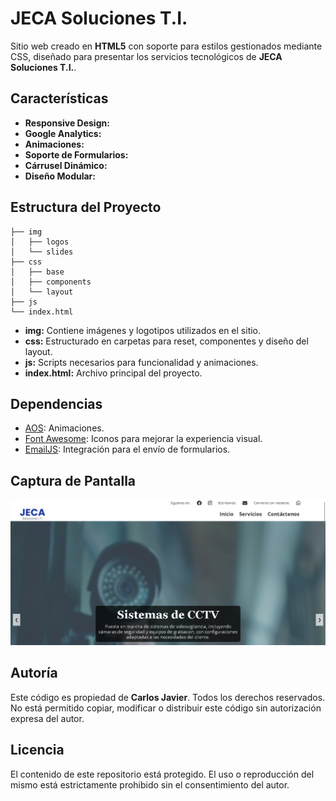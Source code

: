 # JECA Soluciones T.I.

Sitio web creado en **HTML5** con soporte para estilos gestionados mediante CSS, diseñado para presentar los servicios tecnológicos de **JECA Soluciones T.I.**.

## Características

- **Responsive Design:** 
- **Google Analytics:** 
- **Animaciones:** 
- **Soporte de Formularios:** 
- **Cárrusel Dinámico:** 
- **Diseño Modular:** 

## Estructura del Proyecto

```
├── img
│   ├── logos
│   └── slides
├── css
│   ├── base
│   ├── components
│   └── layout
├── js
└── index.html
```

- **img:** Contiene imágenes y logotipos utilizados en el sitio.
- **css:** Estructurado en carpetas para reset, componentes y diseño del layout.
- **js:** Scripts necesarios para funcionalidad y animaciones.
- **index.html:** Archivo principal del proyecto.

## Dependencias

- [AOS](https://michalsnik.github.io/aos/): Animaciones.
- [Font Awesome](https://fontawesome.com/): Iconos para mejorar la experiencia visual.
- [EmailJS](https://www.emailjs.com/): Integración para el envío de formularios.

## Captura de Pantalla

![Captura](img/Screenshot.png)

## Autoría

Este código es propiedad de **Carlos Javier**. Todos los derechos reservados. No está permitido copiar, modificar o distribuir este código sin autorización expresa del autor.

## Licencia

El contenido de este repositorio está protegido. El uso o reproducción del mismo está estrictamente prohibido sin el consentimiento del autor.